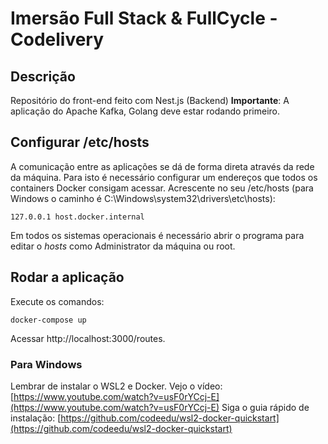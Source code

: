 # Imersão Full Stack & FullCycle - Codelivery

## Descrição

Repositório do front-end feito com Nest.js (Backend)
**Importante**: A aplicação do Apache Kafka, Golang deve estar rodando primeiro.
## Configurar /etc/hosts
A comunicação entre as aplicações se dá de forma direta através da rede da máquina.
Para isto é necessário configurar um endereços que todos os containers Docker consigam acessar.
Acrescente no seu /etc/hosts (para Windows o caminho é C:\Windows\system32\drivers\etc\hosts):
```
127.0.0.1 host.docker.internal
```
Em todos os sistemas operacionais é necessário abrir o programa para editar o *hosts* como Administrator da máquina ou root.
## Rodar a aplicação
Execute os comandos:

```
docker-compose up
```
Acessar http://localhost:3000/routes.
### Para Windows 
Lembrar de instalar o WSL2 e Docker. Vejo o vídeo: [https://www.youtube.com/watch?v=usF0rYCcj-E](https://www.youtube.com/watch?v=usF0rYCcj-E) 
Siga o guia rápido de instalação: [https://github.com/codeedu/wsl2-docker-quickstart](https://github.com/codeedu/wsl2-docker-quickstart) 
